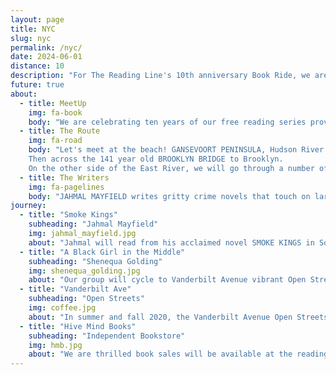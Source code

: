 ```yaml
---
layout: page
title: NYC
slug: nyc
permalink: /nyc/
date: 2024-06-01
distance: 10
description: "For The Reading Line's 10th anniversary Book Ride, we are in New York City. We will ride through Lenapehoking, the ancestral homeland of the Lenape. The name Manhattan comes from their word Mannahatta, meaning island of many hills. We acknowledge the displacement of this region’s original inhabitants and the Lenape diaspora that exists today. We honor the generations of stewards, and we pay our respects to the many diverse Indigenous peoples still connected to this land."
future: true
about:
  - title: MeetUp
    img: fa-book
    body: "We are celebrating ten years of our free reading series providing the opportunity for participants to see the city from a new perspective, from the seat of their bicycle, through authors’ words, and in locations newly imagined as reading salons. For details and registration please go to MEETUP Brompton New York. Everyone is welcome!"
  - title: The Route
    img: fa-road
    body: "Let's meet at the beach! GANSEVOORT PENINSULA, Hudson River Park, is lit worthy and perhaps you'll be inspired to pen a piece of poetry. We will cycle south on the Empire State Trail. Off the beaten path in SOUTH COVE, there is a place where land and water, nature and metropolis, past and present, come together. That is where you will hear JAHMAL MAYFIELD read from Smoke Kings. The propulsive novel explores decades of racial tensions through a fictional landscape where the line between justice and revenge is blurred.
    Then across the 141 year old BROOKLYN BRIDGE to Brooklyn.
    On the other side of the East River, we will go through a number of neighborhoods until we reach RED HOOK with a view of the Statue of Liberty. We will cycle up to Prospect Park finishing on Vanderbilt Avenue at a cafe. Here you will be introduced to SHENEQUA GOLDING and her blazingly honest essay collection from a refreshing new voice exploring the in-between moments for Black women and girls, and what it means to simply exist. Total route is 12 miles with plenty of stops."
  - title: The Writers  
    img: fa-pagelines
    body: "JAHMAL MAYFIELD writes gritty crime novels that touch on large social issues. He was born in Virginia but currently resides in New Jersey. In addition to writing, he serves as the director of a nonprofit program that provides employment support to people with disabilities. SHENEQUA GOLDING is a writer and an editor whose work focuses on race, gender, popular culture, and entertainment. A native New Yorker, Golding returned to her roots as an entertainment writer. Her work, both on-camera and in print, has appeared in prominent Black publications such as Vibe and Essence, as well as mainstream outlets, including Complex, the Associated Press, BBC, and Vanity Fair."
journey:
  - title: "Smoke Kings"
    subheading: "Jahmal Mayfield"
    img: jahmal_mayfield.jpg
    about: "Jahmal will read from his acclaimed novel SMOKE KINGS in South Cove. Additionally, Alison Simko, publisher of THE BROADSHEET, will share her story of publishing Lower Manhattan’s Local Newspaper. We will travel to Red Hook With a view of the Statue of Liberty. Meet K. KERIMIAN, the originator of the NONBINARIAN BOOK BIKE, along with some Nonbinarian volunteers who will describe their mobile queer and trans led mobile initiative. The Book Bike is an incredible custom built cargo bike which opens up to provide free queer books for distribution. Donations of books or monetary are appreciated if people are so inclined."
  - title: "A Black Girl in the Middle"
    subheading: "Shenequa Golding"
    img: shenequa_golding.jpg
    about: "Our group will cycle to Vanderbilt Avenue vibrant Open Streets where we wills stop and meet Shenequa who will read from her memoir A BLACK GIRL IN THE MIDDLE."
  - title: "Vanderbilt Ave"
    subheading: "Open Streets"
    img: coffee.jpg
    about: "In summer and fall 2020, the Vanderbilt Avenue Open Streets program provided desperately needed economic relief to more than twenty neighborhood restaurants, helped keep restaurant workers employed, and created a space for residents and visitors alike to share an afternoon or evening together in a safe way. The program has operated each year since, from spring to fall, with improvements to barriers, clearer demarcation of bicycle lanes, increased programming, and paid staff to operate the Open Street. Here we will keep the book talk going!"
  - title: "Hive Mind Books"
    subheading: "Independent Bookstore"
    img: hmb.jpg
    about: "We are thrilled book sales will be available at the reading locations from the nimble independent bookstore, Hive Mind Books"
---
```

